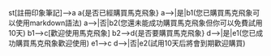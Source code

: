 st[註冊印象筆記]-->a
a{是否已經購買馬克飛象}
a-->|是|b1(您已購買馬克飛象可以使用markdown語法)
a-->|否|b2(您還未能成功購買馬克飛象但你可以免費試用10天)
b1-->c[歡迎使用馬克飛象]
b2-->d{是否要購買馬克飛象}
d-->|是|e1(您已成功購買馬克飛象歡迎使用)
e1-->c
d-->|否|e2(試用10天后將會到期歡迎購買)